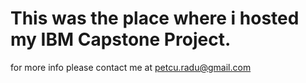 # This was the place where i hosted my IBM Capstone Project.
for more info please contact me at petcu.radu@gmail.com

